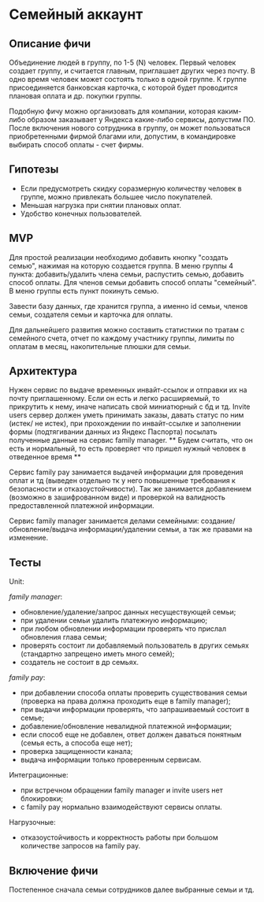 # Семейный аккаунт

## Описание фичи 
Объединение людей в группу, по 1-5 (N) человек. Первый человек создает группу, и считается главным, приглашает других через почту. 
В одно время человек может состоять только в одной группе. 
К группе присоединяется банковская карточка, с которой будет проводится плановая оплата и др. покупки группы.

Подобную фичу можно организовать для компании, которая каким-либо образом заказывает у Яндекса какие-либо сервисы, допустим ПО. 
После включения нового сотрудника в группу, он может пользоваться приобретенными фирмой благами 
или, допустим, в командировке выбирать способ оплаты - счет фирмы.

## Гипотезы

 - Если предусмотреть скидку соразмерную количеству человек в группе, можно привлекать большее число покупателей.
 - Меньшая нагрузка при снятии плановых оплат.
 - Удобство конечных пользователей.

## MVP

Для простой реализации необходимо добавить кнопку "создать семью", нажимая на которую создается группа. В меню группы 4 пункта: добавить/удалить члена семьи, распустить семью, добавить способ оплаты. 
Для членов семьи добавить способ оплаты "семейный". В меню группы есть пункт покинуть семью.

Завести базу данных, где хранится группа, а именно  id  семьи, членов семьи, создателя семьи и карточка для оплаты.

Для дальнейшего развития можно составить статистики по тратам с семейного счета, отчет по каждому участнику группы, лимиты по оплатам в месяц, накопительные плюшки для семьи.

## Архитектура

Нужен сервис по выдаче временных инвайт-ссылок и отправки их на почту приглашенному. 
Если он есть и легко расширяемый, то прикрутить к нему, иначе написать свой миниатюрный с бд и тд.
Invite users сервер должен уметь принимать заказы, давать статус по ним (истек/ не истек), при прохождении по инвайт-ссылке и заполнении формы (подтягивании данных из Яндекс Паспорта) посылать полученные данные на сервис family manager.
** Будем считать, что он есть и нормальный, то есть проверяет что пришел нужный человек в отведенное время **


Сервис family pay занимается выдачей информации для проведения оплат и тд (выведен отдельно тк у него повышенные требования к безопасности и отказоустойчивости). 
Так же занимается добавлением (возможно в зашифрованном виде) и проверкой на валидность предоставленной платежной информации.

Сервис family manager занимается делами семейными: создание/обновление/выдача информации/удалении семьи, а так же правами на изменение.

## Тесты
Unit:

*family manager*:
 - обновление/удаление/запрос данных несуществующей семьи;
 - при удалении семьи удалить платежную информацию;
 - при любом обновлении информации проверять что прислал обновления глава семьи;
 - проверять состоит ли добавляемый пользователь в других семьях (стандартно запрещено иметь много семей);
 - создатель не состоит в др семьях.


*family pay*:
 - при добавлении способа оплаты проверить существования семьи (проверка на права должна проходить еще в family manager);
 - при выдачи информации проверять, что запрашиваемый состоит в семье;
 - добавление/обновление невалидной платежной информации;
 - если способ еще не добавлен, ответ должен даваться понятным (семья есть, а способа еще нет);
 - проверка защищенности канала;
 - выдача информации только проверенным сервисам.

Интеграционные:
 - при встречном обращении family manager и invite users нет блокировки;
 - с family pay нормально взаимодействуют сервисы оплаты.

Нагрузочные:
 - отказоустойчивость и корректность работы при большом количестве запросов на family pay.


## Включение фичи

Постепенное сначала семьи сотрудников далее выбранные семьи и тд.